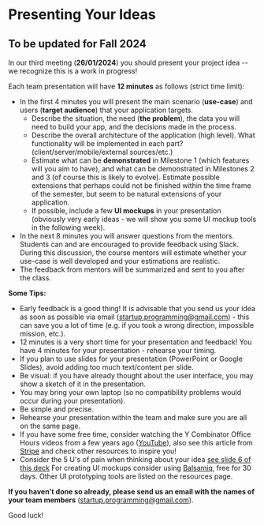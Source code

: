 
# Presenting Your Ideas

## To be updated for Fall 2024 ##


In our third meeting (**26/01/2024**) you should present your project idea -- we recognize this is a work in progress!

Each team presentation will have **12 minutes** as follows (strict time limit):

- In the first 4 minutes you will present the main scenario (**use-case**) and users (**target audience**) that your application targets.
    - Describe the situation, the need (**the problem**), the data you will need to build your app, and the decisions made in the process.
    - Describe the overall architecture of the application (high level). What functionality will be implemented in each part? (client/server/mobile/external sources/etc.)
    - Estimate what can be **demonstrated** in Milestone 1 (which features will you aim to have), and what can be demonstrated in Milestones 2 and 3 (of course this is likely to evolve). Estimate possible extensions that perhaps could not be finished within the time frame of the semester, but seem to be natural extensions of your application.
    - If possible, include a few **UI mockups** in your presentation (obviously very early ideas - we will show you some UI mockup tools in the following week).
- In the next 8 minutes you will answer questions from the mentors.  Students can and are encouraged to provide feedback using Slack. During this discussion, the course mentors will estimate whether your use-case is well developed and your estimations are realistic.
- The feedback from mentors will be summarized and sent to you after the class. 

**Some Tips:**

- Early feedback is a good thing! It is advisable that you send us your idea as soon as possible via email ([startup.programming@gmail.com](mailto:startup.programming@gmail.com)) - this can save you a lot of time (e.g. if you took a wrong direction, impossible mission, etc.).
- 12 minutes is a very short time for your presentation and feedback! You have 4 minutes for your presentation - rehearse your timing.
- If you plan to use slides for your presentation (PowerPoint or Google Slides), avoid adding too much text/content per slide. 
- Be visual: if you have already thought about the user interface, you may show a sketch of it in the presentation.
- You may bring your own laptop (so no compatibility problems would occur during your presentation).
- Be simple and precise.
- Rehearse your presentation within the team and make sure you are all on the same page.
- If you have some free time, consider watching the Y Combinator Office Hours videos from a few years ago ([YouTube](https://www.youtube.com/watch?v=9cWPxuxqdGQ)), also see this article from [Stripe](https://stripe.com/en-ca/guides/atlas/pitching) and check other resources to inspire you!
- Consider the 5 U's of pain when thinking about your idea [see slide 6 of this deck](https://www.slideshare.net/zephram/the-ideal-business-idea) 
 For creating UI mockups consider using [Balsamiq](https://balsamiq.com/download/), free for 30 days. Other UI prototyping tools are listed on the resources page. 

**If you haven't done so already, please send us an email with the names of your team members** ([startup.programming@gmail.com](mailto:startup.programming@gmail.com)).

Good luck!
